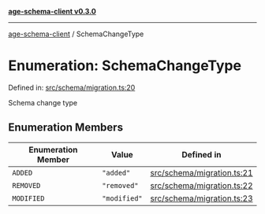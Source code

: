 [**age-schema-client v0.3.0**](../index.md)

***

[age-schema-client](/ageSchemaClient/api-generated/index.md) / SchemaChangeType

# Enumeration: SchemaChangeType

Defined in: [src/schema/migration.ts:20](https://github.com/standardbeagle/ageSchemaClient/blob/main/src/schema/migration.ts#L20)

Schema change type

## Enumeration Members

| Enumeration Member | Value | Defined in |
| ------ | ------ | ------ |
| <a id="added"></a> `ADDED` | `"added"` | [src/schema/migration.ts:21](https://github.com/standardbeagle/ageSchemaClient/blob/main/src/schema/migration.ts#L21) |
| <a id="removed"></a> `REMOVED` | `"removed"` | [src/schema/migration.ts:22](https://github.com/standardbeagle/ageSchemaClient/blob/main/src/schema/migration.ts#L22) |
| <a id="modified"></a> `MODIFIED` | `"modified"` | [src/schema/migration.ts:23](https://github.com/standardbeagle/ageSchemaClient/blob/main/src/schema/migration.ts#L23) |
